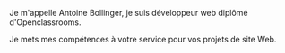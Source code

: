 Je m'appelle Antoine Bollinger, je suis développeur web diplômé d'Openclassrooms. 

Je mets mes compétences à votre service pour vos projets de site Web.